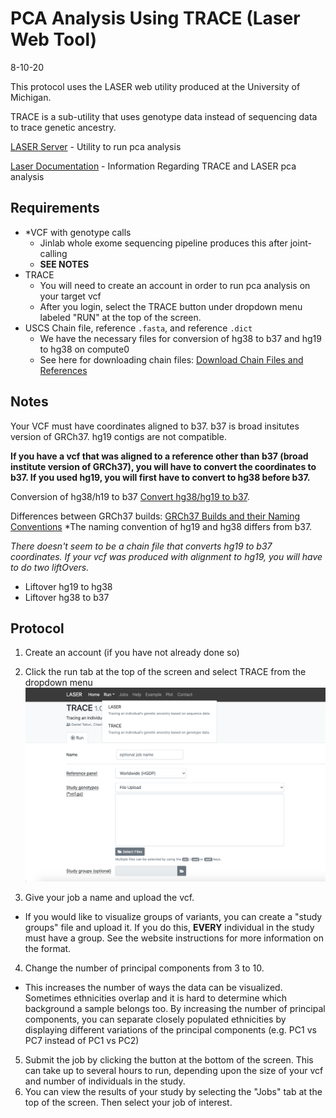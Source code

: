 # PCA Analysis Using TRACE (Laser Web Tool)
8-10-20

This protocol uses the LASER web utility produced at the University of Michigan. 

TRACE is a sub-utility that uses genotype data instead of sequencing data to trace genetic ancestry.

[LASER Server](https://laser.sph.umich.edu/index.html#!run/trace%401.03) - Utility to run pca analysis

[Laser Documentation](http://csg.sph.umich.edu/chaolong/LASER/) - Information Regarding TRACE and LASER pca analysis

## Requirements
- *VCF with genotype calls
  - Jinlab whole exome sequencing pipeline produces this after joint-calling
  - **SEE NOTES**
- TRACE
  - You will need to create an account in order to run pca analysis on your target vcf
  - After you login, select the TRACE button under dropdown menu labeled "RUN" at the top of the screen.
- USCS Chain file, reference `.fasta`, and reference `.dict` 
  - We have the necessary files for conversion of hg38 to b37 and hg19 to hg38 on compute0
  - See here for downloading chain files: [Download Chain Files and References](./download_chain_files_and_refs.md)
  
## Notes

Your VCF must have coordinates aligned to b37. b37 is broad insitutes version of GRCh37. hg19 contigs are not compatible.

**If you have a vcf that was aligned to a reference other than b37 (broad institute version of GRCh37), you will have to convert the coordinates to b37. If you used hg19, you will first have to convert to hg38 before b37.**

Conversion of hg38/h19 to b37 [Convert hg38/hg19 to b37](./liftover_hg38_to_b37.md).

Differences between GRCh37 builds: [GRCh37 Builds and their Naming Conventions](https://gatk.broadinstitute.org/hc/en-us/articles/360035890711-GRCh37-hg19-b37-humanG1Kv37-Human-Reference-Discrepancies) *The naming convention of hg19 and hg38 differs from b37.

*There doesn't seem to be a chain file that converts hg19 to b37 coordinates. If your vcf was produced with alignment to hg19, you will have to do two liftOvers.*
  - Liftover hg19 to hg38
  - Liftover hg38 to b37

## Protocol

1. Create an account (if you have not already done so)

2. Click the run tab at the top of the screen and select TRACE from the dropdown menu
![Trace Dropdown](./trace_dropdwn.png)
3. Give your job a name and upload the vcf. 
  - If you would like to visualize groups of variants, you can create a "study groups" file and upload it. If you do this, **EVERY** individual in the study must have a group. See the website instructions for more information on the format.
4. Change the number of principal components from 3 to 10. 
  - This increases the number of ways the data can be visualized. Sometimes ethnicities overlap and it is hard to determine which background a sample belongs too. By increasing the number of principal components, you can separate closely populated ethnicities by displaying different variations of the principal components (e.g. PC1 vs PC7 instead of PC1 vs PC2)
5. Submit the job by clicking the button at the bottom of the screen. This can take up to several hours to run, depending upon the size of your vcf and number of individuals in the study.
6. You can view the results of your study by selecting the "Jobs" tab at the top of the screen. Then select your job of interest.

